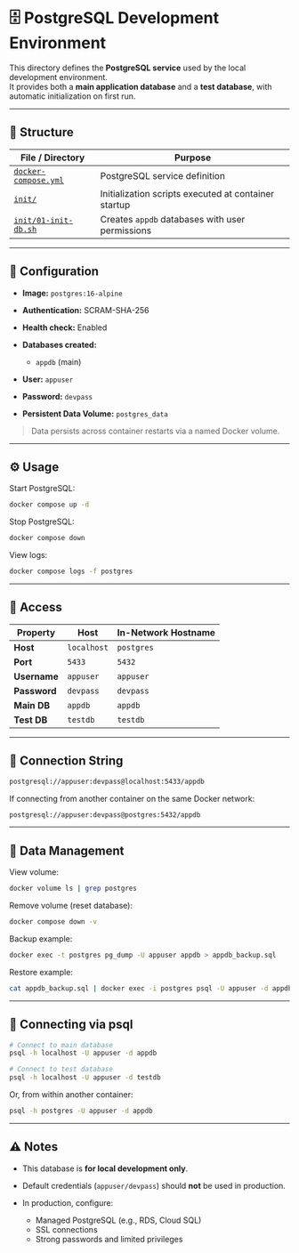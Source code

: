 # 🗄️ PostgreSQL Development Environment

This directory defines the **PostgreSQL service** used by the local development environment.  
It provides both a **main application database** and a **test database**, with automatic initialization on first run.

---

## 📂 Structure

| File / Directory | Purpose |
|------------------|----------|
| [`docker-compose.yml`](../../dev_env/postgres/docker-compose.yml) | PostgreSQL service definition |
| [`init/`](../../dev_env/postgres/init) | Initialization scripts executed at container startup |
| [`init/01-init-db.sh`](../../dev_env/postgres/init/01-init-db.sh) | Creates `appdb` databases with user permissions |

---

## 🧩 Configuration

* **Image:** `postgres:16-alpine`
* **Authentication:** SCRAM-SHA-256
* **Health check:** Enabled
* **Databases created:**

  * `appdb` (main)
* **User:** `appuser`
* **Password:** `devpass`
* **Persistent Data Volume:** `postgres_data`

> Data persists across container restarts via a named Docker volume.

---


## ⚙️ Usage

Start PostgreSQL:
```bash
docker compose up -d
````

Stop PostgreSQL:

```bash
docker compose down
```

View logs:

```bash
docker compose logs -f postgres
```

---

## 🔌 Access

| Property     | Host        | In-Network Hostname |
| ------------ | ----------- | ------------------- |
| **Host**     | `localhost` | `postgres`          |
| **Port**     | `5433`      | `5432`              |
| **Username** | `appuser`   | `appuser`           |
| **Password** | `devpass`   | `devpass`           |
| **Main DB**  | `appdb`     | `appdb`             |
| **Test DB**  | `testdb`    | `testdb`            |

---

## 🔗 Connection String

```bash
postgresql://appuser:devpass@localhost:5433/appdb
```

If connecting from another container on the same Docker network:

```bash
postgresql://appuser:devpass@postgres:5432/appdb
```

---

## 💾 Data Management

View volume:

```bash
docker volume ls | grep postgres
```

Remove volume (reset database):

```bash
docker compose down -v
```

Backup example:

```bash
docker exec -t postgres pg_dump -U appuser appdb > appdb_backup.sql
```

Restore example:

```bash
cat appdb_backup.sql | docker exec -i postgres psql -U appuser -d appdb
```

---

## 🧠 Connecting via psql

```bash
# Connect to main database
psql -h localhost -U appuser -d appdb

# Connect to test database
psql -h localhost -U appuser -d testdb
```

Or, from within another container:

```bash
psql -h postgres -U appuser -d appdb
```

---

## ⚠️ Notes

* This database is **for local development only**.
* Default credentials (`appuser/devpass`) should **not** be used in production.
* In production, configure:

  * Managed PostgreSQL (e.g., RDS, Cloud SQL)
  * SSL connections
  * Strong passwords and limited privileges

